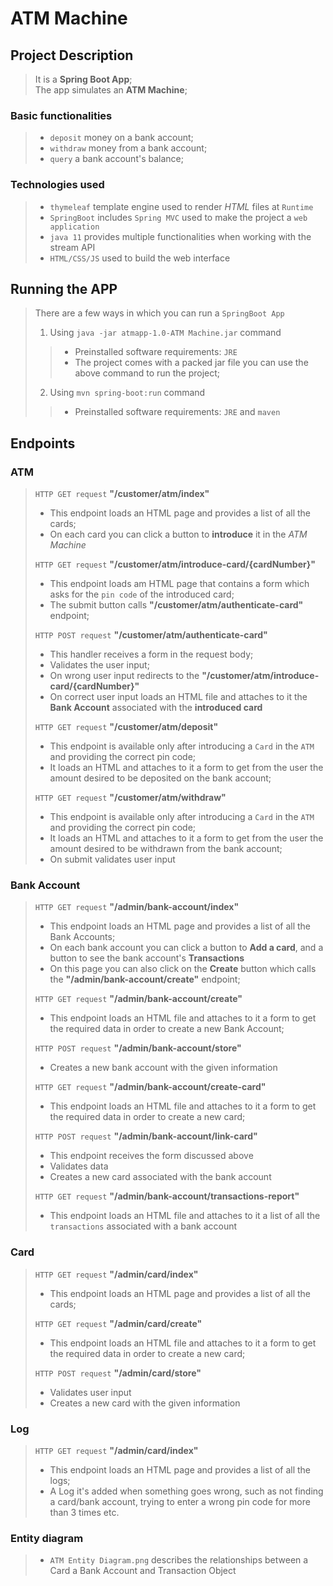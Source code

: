 # ATM Machine

## Project Description
> It is a __Spring Boot App__;  
> The app simulates an __ATM Machine__;  
### Basic functionalities 
> - `deposit` money on a bank account;
> - `withdraw` money from a bank account;
> - `query` a bank account's balance;  
### Technologies used
> - `thymeleaf` template engine used to render *HTML* files at `Runtime`
> - `SpringBoot` includes `Spring MVC` used to make the project a `web application`
> - `java 11` provides multiple functionalities when working with the stream API
> - `HTML/CSS/JS` used to build the web interface

## Running the APP
> There are a few ways in which you can run a `SpringBoot App`
> 1. Using `java -jar atmapp-1.0-ATM Machine.jar` command  
>>  - Preinstalled software requirements: `JRE`
>>  - The project comes with a packed jar file you can use the above command to run the project; 
> 2. Using `mvn spring-boot:run` command  
>>  - Preinstalled software requirements: `JRE` and `maven`

## Endpoints
### ATM  
> `HTTP GET request` __"/customer/atm/index"__
> - This endpoint loads an HTML page and provides a list of all the cards;
> - On each card you can click a button to __introduce__ it in the *ATM Machine*
>  
> `HTTP GET request` __"/customer/atm/introduce-card/{cardNumber}"__
> - This endpoint loads am HTML page that contains a form which asks for the `pin code` of the introduced card;
> - The submit button calls __"/customer/atm/authenticate-card"__ endpoint;
>  
> `HTTP POST request` __"/customer/atm/authenticate-card"__
> - This handler receives a form in the request body;
> - Validates the user input;
> - On wrong user input redirects to the __"/customer/atm/introduce-card/{cardNumber}"__
> - On correct user input loads an HTML file and attaches to it the __Bank Account__ associated with the __introduced card__
>  
> `HTTP GET request` __"/customer/atm/deposit"__
> - This endpoint is available only after introducing a `Card` in the `ATM` and providing the correct pin code;
> - It loads an HTML and attaches to it a form to get from the user the amount desired to be deposited on the bank account;
>  
> `HTTP GET request` __"/customer/atm/withdraw"__
> - This endpoint is available only after introducing a `Card` in the `ATM` and providing the correct pin code;
> - It loads an HTML and attaches to it a form to get from the user the amount desired to be withdrawn from the bank account;
> - On submit validates user input

### Bank Account
> `HTTP GET request` __"/admin/bank-account/index"__
> - This endpoint loads an HTML page and provides a list of all the Bank Accounts;
> - On each bank account you can click a button to __Add a card__, and  a button to see the bank account's __Transactions__
> - On this page you can also click on the __Create__ button which calls the __"/admin/bank-account/create"__ endpoint;
>      
> `HTTP GET request` __"/admin/bank-account/create"__
> - This endpoint loads an HTML file and attaches to it a form to get the required data in order to create a new Bank Account;
>    
> `HTTP POST request` __"/admin/bank-account/store"__  
> - Creates a new bank account with the given information
>  
> `HTTP GET request` __"/admin/bank-account/create-card"__
> - This endpoint loads an HTML file and attaches to it a form to get the required data in order to create a new card;
>  
> `HTTP POST request` __"/admin/bank-account/link-card"__
> - This endpoint receives the form discussed above
> - Validates data 
> - Creates a new card associated with the bank account
>  
> `HTTP GET request` __"/admin/bank-account/transactions-report"__
> - This endpoint loads an HTML file and attaches to it a list of all the `transactions` associated with a bank account

### Card
> `HTTP GET request` __"/admin/card/index"__
> - This endpoint loads an HTML page and provides a list of all the cards;
>
> `HTTP GET request` __"/admin/card/create"__
> - This endpoint loads an HTML file and attaches to it a form to get the required data in order to create a new card;
>    
> `HTTP POST request` __"/admin/card/store"__ 
> - Validates user input 
> - Creates a new card with the given information  
### Log
> `HTTP GET request` __"/admin/card/index"__
> - This endpoint loads an HTML page and provides a list of all the logs;
> - A Log it's added when something goes wrong, such as not finding a card/bank account, trying to enter a wrong pin code for more than 3 times etc. 

### Entity diagram
> - `ATM Entity Diagram.png` describes the relationships between a Card a Bank Account and Transaction Object
